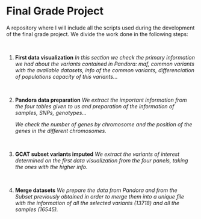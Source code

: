 # Final Grade Project
A repository where I will include all the scripts used during the development of the final grade project. We divide the work done in the following steps:

<br/>

1. **First data visualization**
   *In this section we check the primary information we had about the variants contained in Pandora: maf, common variants with the available datasets, info of the common variants, differenciation of populations capacity of this variants...* 
   
   <br/>
   
2. **Pandora data preparation**
   *We extract the important information from the four tables given to us and preparation of the information of samples, SNPs, genotypes...*
   
   *We check the number of genes by chromosome and the position of the genes in the different chromosomes.*
      
   <br/>
   
3. **GCAT subset variants imputed**
   *We extract the variants of interest determined on the first data visualization from the four panels, taking the ones with the higher info.*
   
   <br/>
   
4. **Merge datasets**
   *We prepare the data from Pandora and from the Subset previously obtained in order to merge them into a unique file with the information of all the selected variants (13718) and all the samples (16545).*
